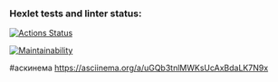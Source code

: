 ### Hexlet tests and linter status:
[![Actions Status](https://github.com/disya08/frontend-project-44/actions/workflows/hexlet-check.yml/badge.svg)](https://github.com/disya08/frontend-project-44/actions)

[![Maintainability](https://api.codeclimate.com/v1/badges/63f0bfac515a90e661ea/maintainability)](https://codeclimate.com/github/disya08/frontend-project-44/maintainability)

#аскинема https://asciinema.org/a/uGQb3tnlMWKsUcAxBdaLK7N9x